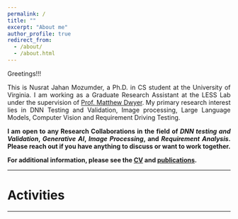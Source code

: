 ```yaml
---
permalink: /
title: ""
excerpt: "About me"
author_profile: true
redirect_from: 
  - /about/
  - /about.html
---
```


Greetings!!!

<div style="text-align: justify"> 

This is Nusrat Jahan Mozumder, a Ph.D. in CS student at the University of Virginia. I am working as a Graduate Research Assistant at the LESS Lab under the supervision of <a href="https://engineering.virginia.edu/faculty/matthew-b-dwyer">Prof. Matthew Dwyer</a>. My primary research interest lies in DNN Testing and Validation, Image processing, Large Language Models, Computer Vision and Requirement Driving Testing.

 
<b> I am open to any Research Collaborations in the field of *DNN testing and Validation*, *Generative AI*, *Image Processing*, and *Requirement Analysis*. Please reach out if you have anything to discuss or want to work together.  </b> <a href="mailto:nm8tm@virginia.edu"><i class="fas fa-envelope"></i></a> <br />  

**For additional information, please see the [CV](https://nusratdeeptee.github.io/cv/) and [publications](https://nusratdeeptee.github.io/publications/).**

-----------


# Activities 


<script type="text/javascript" src="//rf.revolvermaps.com/0/0/8.js?i=52vxgbx02tg&amp;m=0&amp;c=ff0000&amp;cr1=ffffff&amp;f=arial&amp;l=33" async="async"></script>

-----------



